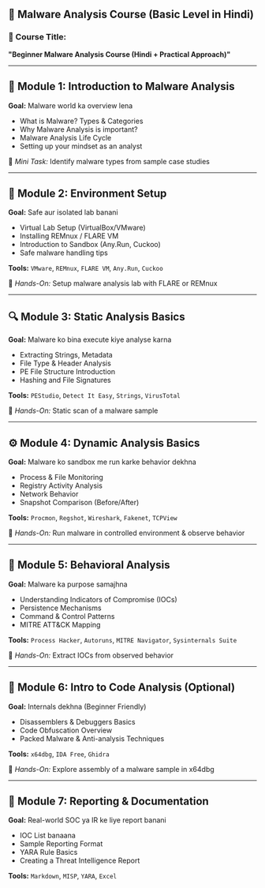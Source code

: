## 🦠 Malware Analysis Course (Basic Level in Hindi)

### 🎯 Course Title:

**"Beginner Malware Analysis Course (Hindi + Practical Approach)"**

---

## 🧩 Module 1: Introduction to Malware Analysis

**Goal:** Malware world ka overview lena

- What is Malware? Types & Categories
- Why Malware Analysis is important?
- Malware Analysis Life Cycle
- Setting up your mindset as an analyst

🧪 *Mini Task:* Identify malware types from sample case studies

---

## 🧪 Module 2: Environment Setup

**Goal:** Safe aur isolated lab banani

- Virtual Lab Setup (VirtualBox/VMware)
- Installing REMnux / FLARE VM
- Introduction to Sandbox (Any.Run, Cuckoo)
- Safe malware handling tips

**Tools:** `VMware`, `REMnux`, `FLARE VM`, `Any.Run`, `Cuckoo`

🧪 *Hands-On:* Setup malware analysis lab with FLARE or REMnux

---

## 🔍 Module 3: Static Analysis Basics

**Goal:** Malware ko bina execute kiye analyse karna

- Extracting Strings, Metadata
- File Type & Header Analysis
- PE File Structure Introduction
- Hashing and File Signatures

**Tools:** `PEStudio`, `Detect It Easy`, `Strings`, `VirusTotal`

🧪 *Hands-On:* Static scan of a malware sample

---

## ⚙️ Module 4: Dynamic Analysis Basics

**Goal:** Malware ko sandbox me run karke behavior dekhna

- Process & File Monitoring
- Registry Activity Analysis
- Network Behavior
- Snapshot Comparison (Before/After)

**Tools:** `Procmon`, `Regshot`, `Wireshark`, `Fakenet`, `TCPView`

🧪 *Hands-On:* Run malware in controlled environment & observe behavior

---

## 🧠 Module 5: Behavioral Analysis

**Goal:** Malware ka purpose samajhna

- Understanding Indicators of Compromise (IOCs)
- Persistence Mechanisms
- Command & Control Patterns
- MITRE ATT&CK Mapping

**Tools:** `Process Hacker`, `Autoruns`, `MITRE Navigator`, `Sysinternals Suite`

🧪 *Hands-On:* Extract IOCs from observed behavior

---

## 🧬 Module 6: Intro to Code Analysis (Optional)

**Goal:** Internals dekhna (Beginner Friendly)

- Disassemblers & Debuggers Basics
- Code Obfuscation Overview
- Packed Malware & Anti-analysis Techniques

**Tools:** `x64dbg`, `IDA Free`, `Ghidra`

🧪 *Hands-On:* Explore assembly of a malware sample in x64dbg

---

## 📜 Module 7: Reporting & Documentation

**Goal:** Real-world SOC ya IR ke liye report banani

- IOC List banaana
- Sample Reporting Format
- YARA Rule Basics
- Creating a Threat Intelligence Report

**Tools:** `Markdown`, `MISP`, `YARA`, `Excel`
